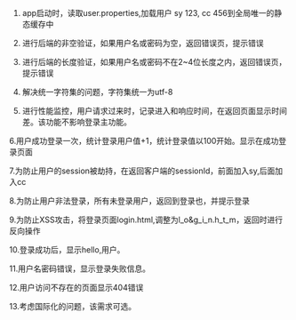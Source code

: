 
1. app启动时，读取user.properties,加载用户 sy 123, cc  456到全局唯一的静态缓存中

2. 进行后端的非空验证，如果用户名或密码为空，返回错误页，提示错误

3. 进行后端的长度验证，如果用户名或密码不在2~4位长度之内，返回错误页，提示错误

4. 解决统一字符集的问题，字符集统一为utf-8

5. 进行性能监控，用户请求过来时，记录进入和响应时间，在返回页面显示时间差。该功能不影响登录主功能。

6.用户成功登录一次，统计登录用户值+1，统计登录值以100开始。显示在成功登录页面

7.为防止用户的session被劫持，在返回客户端的sessionId，前面加入sy,后面加入cc

8.为防止用户非法登录，所有未登录用户，返回到登录也，并提示登录

9.为防止XSS攻击，将登录页面login.html,调整为l_o&g_i_n.h_t_m，返回时进行反向操作

10.登录成功后，显示hello,用户。

11.用户名密码错误，显示登录失败信息。

12.用户访问不存在的页面显示404错误

13.考虑国际化的问题，该需求可选。
